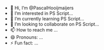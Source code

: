- 👋 Hi, I’m @PascalHooijmaijers
- 👀 I’m interested in PS Script...
- 🌱 I’m currently learning PS Script...
- 💞️ I’m looking to collaborate on PS Script...
- 📫 How to reach me ...
- 😄 Pronouns: ...
- ⚡ Fun fact: ...

<!---
PascalHooijmaijers/PascalHooijmaijers is a ✨ special ✨ repository because its `README.md` (this file) appears on your GitHub profile.
You can click the Preview link to take a look at your changes.
--->
